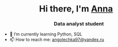 <h1 align="center">Hi there, I'm <a href="https://daniilshat.ru/" target="_blank">Anna</a> 
<img src="https://github.com/blackcater/blackcater/raw/main/images/Hi.gif" height="12"/></h1>
<h3 align="center">Data analyst student</h3>

- 🌱 I’m currently learning Python, SQL
- 📫 How to reach me: angolechka97@yandex.ru
